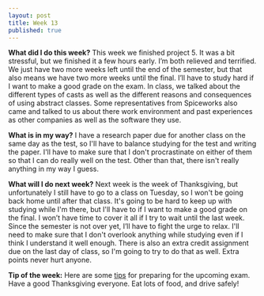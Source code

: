 ```yaml
---
layout: post
title: Week 13
published: true
---
```


**What did I do this week?**  This week we finished project 5. It was a bit stressful, but we finished it a few hours early. I’m both relieved and terrified. We just have two more weeks left until the end of the semester, but that also means we have two more weeks until the final. I’ll have to study hard if I want to make a good grade on the exam. In class, we talked about the different types of casts as well as the different reasons and consequences of using abstract classes. Some representatives from Spiceworks also came and talked to us about there work environment and past experiences as other companies as well as the software they use.

**What is in my way?**  I have a research paper due for another class on the same day as the test, so I'll have to balance studying for the test and writing the paper. I'll have to make sure that I don't procrastinate on either of them so that I can do really well on the test. Other than that, there isn't really anything in my way I guess.

**What will I do next week?**  Next week is the week of Thanksgiving, but unfortunately I still have to go to a class on Tuesday, so I won't be going back home until after that class. It's going to be hard to keep up with studying while I'm there, but I'll have to if I want to make a good grade on the final. I won’t have time to cover it all if I try to wait until the last week. Since the semester is not over yet, I’ll have to fight the urge to relax. I'll need to make sure that I don't overlook anything while studying even if I think I understand it well enough. There is also an extra credit assignment due on the last day of class, so I'm going to try to do that as well. Extra points never hurt anyone.

**Tip of the week:** Here are some [tips](http://www.topuniversities.com/student-info/health-and-support/exam-preparation-ten-study-tips) for preparing for the upcoming exam. Have a good Thanksgiving everyone. Eat lots of food, and drive safely!